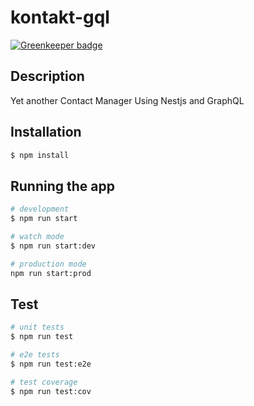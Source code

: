 # kontakt-gql

[![Greenkeeper badge](https://badges.greenkeeper.io/shekohex/kontakt-gql.svg)](https://greenkeeper.io/)

## Description

Yet another Contact Manager Using Nestjs and GraphQL

## Installation

```bash
$ npm install
```

## Running the app

```bash
# development
$ npm run start

# watch mode
$ npm run start:dev

# production mode
npm run start:prod
```

## Test

```bash
# unit tests
$ npm run test

# e2e tests
$ npm run test:e2e

# test coverage
$ npm run test:cov
```

